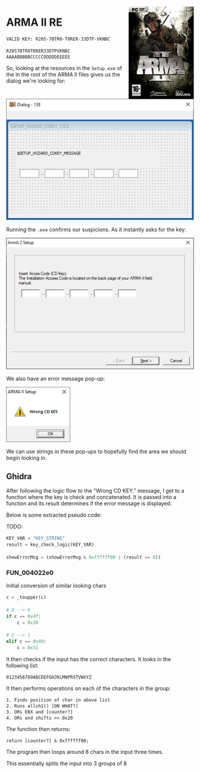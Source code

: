 <img align="right" src="./images/cover.jpg" width=175></img>

# ARMA II RE

```
VALID KEY: R20S-7BTR0-T0RER-33DTP-VKNBC

R20S7BTR0T0RER33DTPVKNBC
AAAABBBBBCCCCCDDDDDEEEEE
```
So, looking at the resources in the `Setup.exe` of the in the root of the ARMA II files gives us the dialog we're looking for:

![](./images/dialog.png)

Running the `.exe` confirms our suspicions. As it instantly asks for the key:

![](./images/key.png)

We also have an error message pop-up:

![](./images/wrong.png)

We can use strings in these pop-ups to hopefully find the area we should begin looking in.

## Ghidra

After following the logic flow to the "Wrong CD KEY." message, I get to a function where the key is check and concatenated. It is passed into a function and its result determines if the error message is displayed.

Below is some extracted pseudo code:


TODO:
```python
KEY_VAR = "KEY_STRING"
result = key_check_logic(KEY_VAR)

showErrorMsg = (showErrorMsg & 0xffffff00 | (result == 0))

```

### FUN_004022e0

Initial conversion of similar looking chars

```python
c = _toupper(c)

# O --> 0
if c == 0x4f:
    c = 0x30

# I --> 1
elif c == 0x49:
    c = 0x31
```

It then checks if the input has the correct characters. It looks in the following list:

```
0123456789ABCDEFGHJKLMNPRSTVWXYZ
```

It then performs operations on each of the characters in the group:

```
1. Finds position of char in above list
2. Runs allsh1() [ON WHAT?]
3. ORs EBX and [counter?]
4. ORs and shifts >> 0x20
```

The function then returns:

```
return [counter?] & 0xffffff00;
```



The program then loops around 8 chars in the input three times.

This essentially splits the input into 3 groups of 8

